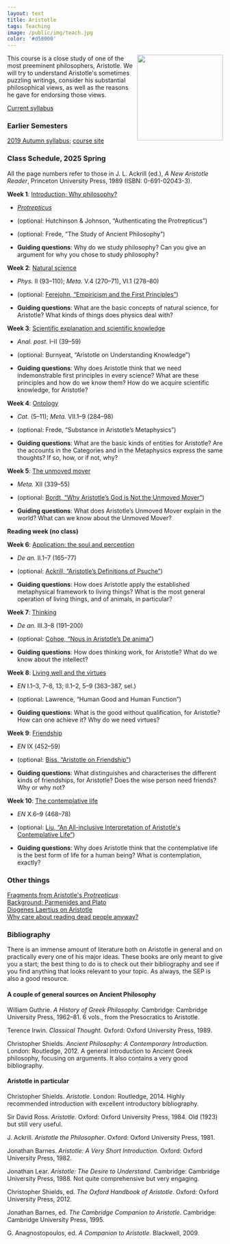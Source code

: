 ```yaml
---
layout: text
title: Aristotle
tags: Teaching
image: /public/img/teach.jpg
color: '#d58000'
---
```


<img class="img-single" align="right" src="/public/img/arist.jpg" width="200">

This course is a close study of one of the most preeminent philosophers, Aristotle. We will try to understand Aristotle's sometimes puzzling writings, consider his substantial philosophical views, as well as the reasons he gave for endorsing those views.


<a href="http://zitavtoth.com/2_teaching/Arist/2025/Arist2025S.pdf">Current syllabus</a>



### Earlier Semesters

<a href="http://zitavtoth.com/2_teaching/Arist/2019/Arist2019F.pdf">2019 Autumn syllabus</a>; <a href="http://zitavtoth.com/2_teaching/Arist/2019/Aristotle2019">course site </a><br>


<!--### Assignments, 2025 Spring
-->


### Class Schedule, 2025 Spring

All the page numbers refer to those in J. L. Ackrill (ed.), *A New Aristotle
Reader*, Princeton University Press, 1989 (ISBN: 0-691-02043-3).

__Week 1__: <a href="http://zitavtoth.com/2_teaching/Arist/2025/01_Protrepticus_HO.pdf">Introduction; Why philosophy?</a>
- <a href="http://zitavtoth.com/2_teaching/Arist/2019/Protrepticus.pdf">*Protrepticus*</a>
- (optional: Hutchinson & Johnson, “Authenticating the Protrepticus”) 
- (optional: Frede, “The Study of Ancient Philosophy”)

- __Guiding questions__: Why do we study philosophy? Can you give an argument for why you chose to study philosophy?

__Week 2__: <a href="http://zitavtoth.com/2_teaching/Arist/2025/02_Physics_HO.pdf">Natural science</a> 
- *Phys.* II (93–110); *Meta.* V.4 (270–71), VI.1 (278–80)
- (optional: <a href="https://philpapers.org/rec/FEREAT-11" target="_blank">Ferejohn, “Empiricism and the First Principles”</a>)

- __Guiding questions__: What are the basic concepts of natural science, for Aristotle? What kinds of things does physics deal with?

__Week 3__: <a href="http://zitavtoth.com/2_teaching/Arist/2025/03_science_HO.pdf">Scientific explanation and scientific knowledge</a>
- *Anal. post.* I–II (39–59)
- (optional: Burnyeat, “Aristotle on Understanding Knowledge”)

- __Guiding questions__: Why does Aristotle think that we need indemonstrable first principles in every science? What are these principles and how do we know them?
How do we acquire scientific knowledge, for Aristotle?

__Week 4__: <a href="http://zitavtoth.com/2_teaching/Arist/2025/04_ontology_HO.pdf">Ontology</a> 
- *Cat.* (5–11); *Meta.* VII.1–9 (284–98)
- (optional: Frede, “Substance in Aristotle’s Metaphysics”)

- __Guiding questions__: What are the basic kinds of entities for Aristotle? Are the accounts in the Categories and in the Metaphysics express the same thoughts? If so, how, or if not, why?

__Week 5__: <a href="http://zitavtoth.com/2_teaching/Arist/2025/05_unmoved_HO.pdf">The unmoved mover</a> 
- *Meta.* XII (339–55)
- (optional: <a href="https://philpapers.org/rec/BORWAG-2" target="_blank">Bordt, “Why Aristotle’s God is Not the Unmoved Mover”</a>)

- __Guiding questions__: What does Aristotle’s Unmoved Mover explain in the world? What can we know about the Unmoved Mover?

__Reading week (no class)__

__Week 6__: <a href="http://zitavtoth.com/2_teaching/Arist/2025/06_soul_HO.pdf">Application: the soul and perception</a>
- *De an.* II.1–7 (165–77)
- (optional: <a href="https://philpapers.org/rec/ACKADO" target="_blank">Ackrill, “Aristotle’s Definitions of Psuche”</a>)

- __Guiding questions__: How does Aristotle apply the established metaphysical framework to living things? What is the most general operation of living things, and of animals, in particular?

__Week 7__: <a href="http://zitavtoth.com/2_teaching/Arist/2025/07_intellect_HO.pdf">Thinking</a> 
- *De an.* III.3–8 (191–200)
- (optional: <a href="https://philpapers.org/rec/COHNIA" target="_blank">Cohoe, “Nous in Aristotle’s De anima”</a>)

- __Guiding questions__: How does thinking work, for Aristotle? What do we know about the intellect?

__Week 8__: <a href="http://zitavtoth.com/2_teaching/Arist/2025/08_virtues_HO.pdf">Living well and the virtues</a> 
- *EN* I.1–3, 7–8, 13; II.1–2, 5–9 (363–387, sel.)
- (optional: Lawrence, “Human Good and Human Function”)

- __Guiding questions__: What is the good without qualification, for Aristotle? How can one achieve it? Why do we need virtues?

__Week 9__: <a href="http://zitavtoth.com/2_teaching/Arist/2025/09_friendship_HO.pdf">Friendship</a> 
- *EN* IX (452–59)
- (optional: <a href="https://philpapers.org/rec/BISAOF" target="_blank">Biss, “Aristotle on Friendship”</a>)

- __Guiding questions__: What distinguishes and characterises the different kinds of friendships, for Aristotle? Does the wise person need friends? Why or why not?

__Week 10__: <a href="http://zitavtoth.com/2_teaching/Arist/2025/10_contemplation_HO.pdf">The contemplative life</a> 
- *EN* X.6–9 (468–78)
- (optional: <a href="https://philpapers.org/rec/LIUAAI" target="_blank">Liu, “An All-inclusive Interpretation of Aristotle's Contemplative Life”</a>)

- __Guiding questions__: Why does Aristotle think that the contemplative life is the best form of life for a human being? What is contemplation, exactly?


### Other things

<a href="http://zitavtoth.com/2_teaching/Arist/2019/Protrepticus.pdf">Fragments from Aristotle's *Protrepticus*</a><br>
<a href="http://zitavtoth.com/2_teaching/Arist/2019/Background.pdf">Background: Parmenides and Plato</a><br>
<a href="http://zitavtoth.com/2_teaching/Arist/2019/DL_Arist.pdf">Diogenes Laertius on Aristotle</a><br>
<a href="http://zitavtoth.com/2_teaching/Arist/2019/OntheReadingofOldBooks.pdf">Why care about reading dead people anyway?</a>


### Bibliography

There is an immense amount of literature both on Aristotle in general and on practically every one of his major ideas. These books are only meant to give you a start; the best thing to do is to check out their bibliography and see if you find anything that looks relevant to your topic. As always, the SEP is also a good resource.



#### A couple of general sources on Ancient Philosophy

William Guthrie. _A History of Greek Philosophy._ Cambridge: Cambridge University Press, 1962–81. 6 vols., from the Presocratics to Aristotle.

Terence Irwin. _Classical Thought._ Oxford: Oxford University Press, 1989.

Christopher Shields. *Ancient Philosophy: A Contemporary Introduction.* London: Routledge, 2012. A general introduction to Ancient Greek philosophy, focusing on arguments. It also contains a very good bibliography.


#### Aristotle in particular

Christopher Shields. _Aristotle_.  London: Routledge, 2014. Highly recommended introduction with excellent introductory bibliography.

Sir David Ross. _Aristotle_. Oxford: Oxford University Press, 1984. Old (1923) but still very useful.

J. Ackrill. _Aristotle the Philosopher_. Oxford: Oxford University Press, 1981.

Jonathan Barnes. _Aristotle: A Very Short Introduction._ Oxford: Oxford University Press, 1982.

Jonathan Lear. _Aristotle: The Desire to Understand_. Cambridge: Cambridge University Press, 1988. Not quite comprehensive but very engaging.

Christopher Shields, ed. _The Oxford Handbook of Aristotle_. Oxford: Oxford University Press, 2012.

Jonathan Barnes, ed. _The Cambridge Companion to Aristotle_. Cambridge: Cambridge University Press, 1995.

G. Anagnostopoulos, ed. _A Companion to Aristotle_. Blackwell, 2009.
